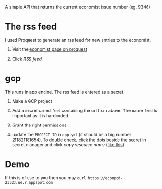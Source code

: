 A simple API that returns the current economist issue number (eg, 9346)

# The rss feed

I used Proquest to generate an rss feed for new entries to the economist,

1. Visit the [economist page on proquest](https://www.proquest.com/publication/41716/citation/90145D7431246D5PQ/1)

2. Click _RSS feed_

# gcp

This runs in app engine. The rss feed is entered as a secret.

1. Make a GCP project

2. Add a secret called `feed` containing the url from above. The name `feed` is important as it is hardcoded.

3. Grant the [right permissions](https://tsmx.net/integrating-gcp-secret-manager-with-app-engine-environment-variables/#Granting_Secret_Manager_rights_to_the_GAE_service_account)

4. update the `PROJECT_ID` in `app.yml` (it should be a big number 211821181654). To double check, click the dots beside the secret in secret manager and click _copy resource name_ ([like this](https://tsmx.net/integrating-gcp-secret-manager-with-app-engine-environment-variables/#Referencing_secrets_in_the_deployment_descriptor))

# Demo

If this is of use to you then you may `curl https://econpod-23523.ue.r.appspot.com`

